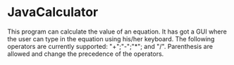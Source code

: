 # JavaCalculator
This program can calculate the value of an equation. It has got a GUI where the user can type in the equation using his/her keyboard. The following operators are currently supported: "+";"-";"*"; and "/". Parenthesis are allowed and change the precedence of the operators.
